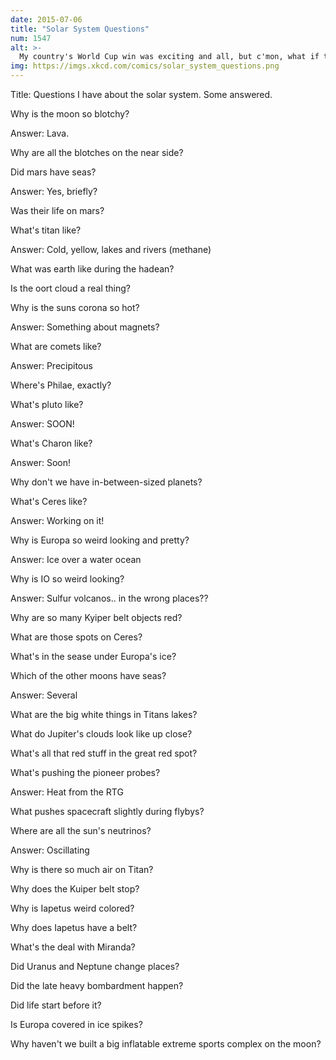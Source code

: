 ```yaml
---
date: 2015-07-06
title: "Solar System Questions"
num: 1547
alt: >-
  My country's World Cup win was exciting and all, but c'mon, what if the players wore nylon wings and COULD LITERALLY FLY?
img: https://imgs.xkcd.com/comics/solar_system_questions.png
---
```

Title: Questions I have about the solar system. Some answered.

Why is the moon so blotchy?

Answer: Lava.

Why are all the blotches on the near side?

Did mars have seas?

Answer: Yes, briefly?

Was their life on mars?

What's titan like?

Answer: Cold, yellow, lakes and rivers (methane)

What was earth like during the hadean?

Is the oort cloud a real thing?

Why is the suns corona so hot?

Answer: Something about magnets?

What are comets like?

Answer: Precipitous

Where's Philae, exactly?

What's pluto like?

Answer: SOON!

What's Charon like?

Answer: Soon!

Why don't we have in-between-sized planets?

What's Ceres like?

Answer: Working on it!

Why is Europa so weird looking and pretty?

Answer: Ice over a water ocean

Why is IO so weird looking? 

Answer: Sulfur volcanos.. in the wrong places??

Why are so many Kyiper belt objects red?

What are those spots on Ceres?

What's in the sease under Europa's ice?

Which of the other moons have seas?

Answer: Several

What are the big white things in Titans lakes?

What do Jupiter's clouds look like up close?

What's all that red stuff in the great red spot?

What's pushing the pioneer probes? 

Answer: Heat from the RTG

What pushes spacecraft slightly during flybys?

Where are all the sun's neutrinos?

Answer: Oscillating

Why is there so much air on Titan?

Why does the Kuiper belt stop?

Why is Iapetus weird colored?

Why does Iapetus have a belt?

What's the deal with Miranda?

Did Uranus and Neptune change places?

Did the late heavy bombardment happen?

Did life start before it?

Is Europa covered in ice spikes?

Why haven't we built a big inflatable extreme sports complex on the moon?

